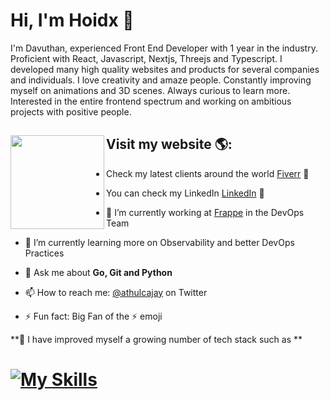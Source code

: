  # Hi, I'm Hoidx 👋 

I'm Davuthan, experienced Front End Developer with 1 year in the industry. Proficient with React, Javascript, Nextjs, Threejs and Typescript.
I developed many high quality websites and products for several companies and individuals. I love creativity and amaze people. Constantly improving myself on animations and 3D scenes. Always curious to learn more. Interested in the entire frontend spectrum and working on ambitious projects with positive people.

## Visit my website 🌎: <a target="_blank" href="https://www.hoidx.dev/"><img align="left" width="150" height="150" src="https://media.tenor.com/i_K3zWsgcG8AAAAi/hacker-pepe.gif"></a>
- Check my latest clients around the world <a href="https://www.fiverr.com/hoidxdev?up_rollout=true"> Fiverr</a> 🌱
- You can check my LinkedIn <a href="https://www.linkedin.com/in/monicampowell/">LinkedIn</a> 💼


- 🔭 I’m currently working at [Frappe](https://frappe.io) in the DevOps Team
- 🌱 I’m currently learning more on Observability and better DevOps Practices
- 💬 Ask me about **Go, Git and Python**
- 📫 How to reach me: [@athulcajay](https://twitter.com/athulcajay) on Twitter
- ⚡ Fun fact: Big Fan of the :zap: emoji


**📝 I have improved myself a growing number of tech stack such as **

# [![My Skills](https://skillicons.dev/icons?i=react,next,tailwind,redux,bootstrap,mongodb,graphql,firebase,jest,figma&perline=10)](https://skillicons.dev)
